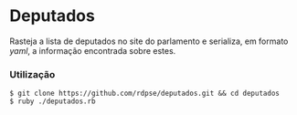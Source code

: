 # Deputados 
Rasteja a lista de deputados no site do parlamento e serializa, em formato _yaml_, a informação encontrada sobre estes.

### Utilização
```shell
$ git clone https://github.com/rdpse/deputados.git && cd deputados
$ ruby ./deputados.rb
```
